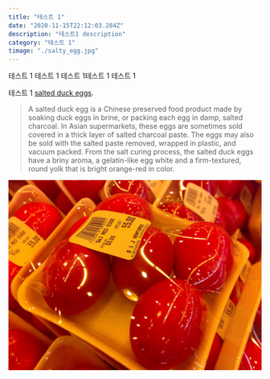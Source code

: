```yaml
---
title: "테스트 1"
date: "2020-11-15T22:12:03.284Z"
description: "테스트1 description"
category: "테스트 1"
timage: "./salty_egg.jpg"
---
```


테스트 1
테스트 1
테스트 1테스트 1
테스트 1

테스트 1
[salted duck eggs](https://en.wikipedia.org/wiki/Salted_duck_egg).

> A salted duck egg is a Chinese preserved food product made by soaking duck
> eggs in brine, or packing each egg in damp, salted charcoal. In Asian
> supermarkets, these eggs are sometimes sold covered in a thick layer of salted
> charcoal paste. The eggs may also be sold with the salted paste removed,
> wrapped in plastic, and vacuum packed. From the salt curing process, the
> salted duck eggs have a briny aroma, a gelatin-like egg white and a
> firm-textured, round yolk that is bright orange-red in color.

![Chinese Salty Egg](images/salty_egg.jpg)
